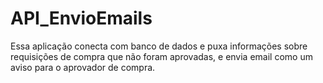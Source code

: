 # API_EnvioEmails

Essa aplicação conecta com banco de dados e puxa informações sobre requisições de compra que não foram aprovadas,
e envia email como um aviso para o aprovador de compra. 
